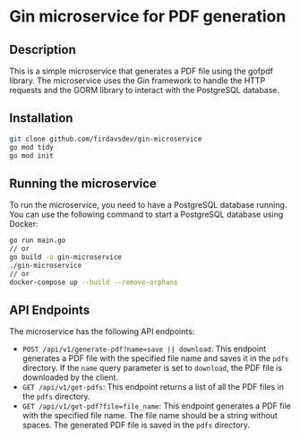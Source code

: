 # Gin microservice for PDF generation

## Description
This is a simple microservice that generates a PDF file using the gofpdf library. The microservice uses the Gin framework to handle the HTTP requests and the GORM library to interact with the PostgreSQL database.

## Installation

```bash
git clone github.com/firdavsdev/gin-microservice
go mod tidy
go mod init
```

## Running the microservice
To run the microservice, you need to have a PostgreSQL database running. You can use the following command to start a PostgreSQL database using Docker:

```bash
go run main.go
// or
go build -o gin-microservice
./gin-microservice
// or
docker-compose up --build --remove-orphans
```

## API Endpoints
The microservice has the following API endpoints:

- `POST /api/v1/generate-pdf?name=save || download`: This endpoint generates a PDF file with the specified file name and saves it in the `pdfs` directory. If the `name` query parameter is set to `download`, the PDF file is downloaded by the client.
- `GET /api/v1/get-pdfs`: This endpoint returns a list of all the PDF files in the `pdfs` directory.
- `GET /api/v1/get-pdf?file=file_name`: This endpoint generates a PDF file with the specified file name. The file name should be a string without spaces. The generated PDF file is saved in the `pdfs` directory.


